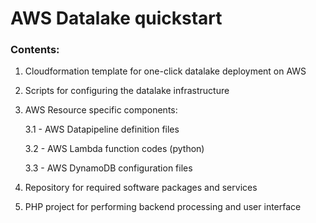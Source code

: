 
# AWS Datalake quickstart

### Contents:
1. Cloudformation template for one-click datalake deployment on AWS
2. Scripts for configuring the datalake infrastructure
3. AWS Resource specific components:

    3.1 - AWS Datapipeline definition files

    3.2 - AWS Lambda function codes (python)

    3.3 - AWS DynamoDB configuration files

4. Repository for required software packages and services
5. PHP project for performing backend processing and user interface
